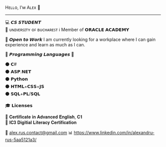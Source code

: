 Hᴇʟʟᴏ, I'ᴍ Aʟᴇx :wave:

------------------------------------------
                                                                                                                
                                                                                                                                                                                                                                
:computer: 𝘾𝙎 𝙎𝙏𝙐𝘿𝙀𝙉𝙏                                                                                              
:office: ᴜɴɪᴠᴇʀꜱɪᴛʏ ᴏꜰ ʙᴜᴄʜᴀʀᴇꜱᴛ
:information_source: Member of 𝗢𝗥𝗔𝗖𝗟𝗘 𝗔𝗖𝗔𝗗𝗘𝗠𝗬
                                                                                                                
                                                                                                                
                                                                                                                
                                                                                                                
:floppy_disk: 𝙊𝙥𝙚𝙣 𝙩𝙤 𝙒𝙤𝙧𝙠 
I am currently looking for a workplace where I can gain experience
and learn as much as I can.
                                                                                                                
                                                                                                                
                                                                                                                
:small_red_triangle_down: 𝙋𝙧𝙤𝙜𝙧𝙖𝙢𝙢𝙞𝙣𝙜 𝙇𝙖𝙣𝙜𝙪𝙖𝙜𝙚𝙨 :small_red_triangle_down:
                                                                                                                
:black_circle: 𝗖#                                                                                                                
:black_circle: 𝗔𝗦𝗣.𝗡𝗘𝗧                                                                                                                
:black_circle: 𝗣𝘆𝘁𝗵𝗼𝗻                                                                                                                
:black_circle: 𝗛𝗧𝗠𝗟+𝗖𝗦𝗦+𝗝𝗦                                                                                                                
:black_circle: 𝗦𝗤𝗟+𝗣𝗟/𝗦𝗤𝗟                                                                                                                
                                                                                                                
                                                                                                                
:mortar_board: 𝗟𝗶𝗰𝗲𝗻𝘀𝗲𝘀
                                                                                                                
:red_circle: 𝐂𝐞𝐫𝐭𝐢𝐟𝐢𝐜𝐚𝐭𝐞 𝐢𝐧 𝐀𝐝𝐯𝐚𝐧𝐜𝐞𝐝 𝐄𝐧𝐠𝐥𝐢𝐬𝐡, 𝐂𝟏                                                                                                                
:red_circle: 𝐈𝐂𝟑 𝐃𝐢𝐠𝐢𝐭𝐢𝐚𝐥 𝐋𝐢𝐭𝐞𝐫𝐚𝐜𝐲 𝐂𝐞𝐫𝐭𝐢𝐟𝐢𝐜𝐚𝐭𝐢𝐨𝐧                                                                                                                
                                                                                                                
                                                                                                                                                                                                                                
:e-mail: alex.rus.contact@gmail.com
:bar_chart: https://www.linkedin.com/in/alexandru-rus-5aa5121a3/




